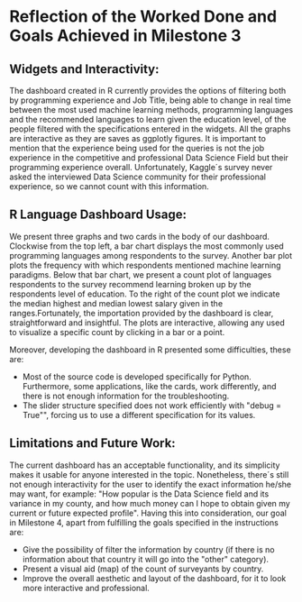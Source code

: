 # Reflection of the Worked Done and Goals Achieved in Milestone 3

## Widgets and Interactivity:

The dashboard created in R currently provides the options of filtering both by programming experience and Job Title, being able to change in real time between the most used machine learning methods, programming languages and the recommended languages to learn given the education level, of the people filtered with the specifications entered in the widgets. All the graphs are interactive as they are saves as ggplotly figures. It is important to mention that the experience being used for the queries is not the job experience in the competitive and professional Data Science Field but their programming experience overall. Unfortunately, Kaggle´s survey never asked the interviewed Data Science community for their professional experience, so we cannot count with this information. 

## R Language Dashboard Usage:

We present three graphs and two cards in the body of our dashboard. Clockwise from the top left, a bar chart displays the most commonly used programming languages among respondents to the survey. Another bar plot plots the frequency with which respondents mentioned machine learning paradigms. Below that bar chart, we present a count plot of languages respondents to the survey recommend learning broken up by the respondents level of education. To the right of the count plot we indicate the median highest and median lowest salary given in the ranges.Fortunately, the importation provided by the dashboard is clear, straightforward and insightful. The plots are interactive, allowing any used to visualize a specific count by clicking in a bar or a point.

Moreover, developing the dashboard in R presented some difficulties, these are:
* Most of the source code is developed specifically for Python. Furthermore, some applications, like the cards, work differently, and there is not enough information for the troubleshooting.
* The slider structure specified does not work efficiently with "debug = True"", forcing us to use a different specification for its values.
  

## Limitations and Future Work:

The current dashboard has an acceptable functionality, and its simplicity makes it usable for anyone interested in the topic. Nonetheless, there´s still not enough interactivity for the user to identify the exact information he/she may want, for example: "How popular is the Data Science field and its variance in my county, and how much money can I hope to obtain given my current or future expected profile". Having this into consideration, our goal in Milestone 4, apart from fulfilling the goals specified in the instructions are:

* Give the possibility of filter the information by country (if there is no information about that country it will go into the "other" category).
* Present a visual aid (map) of the count of surveyants by country.
* Improve the overall aesthetic and layout of the dashboard, for it to look more interactive and professional.

